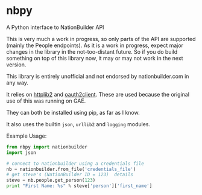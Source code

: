 nbpy
====

A Python interface to NationBuilder API

This is very much a work in progress, so only parts of the API are supported (mainly the People endpoints). As it is a work in progress, expect major changes in the library in the not-too-distant future. So if you do build something on top of this library now, it may or may not work in the next version. 

This library is entirely unofficial and not endorsed by nationbuilder.com in any way. 

It relies on [httplib2](https://github.com/jcgregorio/httplib2) and [oauth2client](https://code.google.com/p/google-api-python-client/wiki/OAuth2Client). These are used because the original use of this was running on GAE. 

They can both be installed using pip, as far as I know.

It also uses the builtin `json`, `urllib2` and `logging` modules. 


Example Usage: 

```python
from nbpy import nationbuilder
import json

# connect to nationbuilder using a credentials file
nb = nationbuilder.from_file('credentials_file')
# get steve's (NationBuilder ID = 123)  details
steve = nb.people.get_person(123)
print "First Name: %s" % steve['person']['first_name']
```

